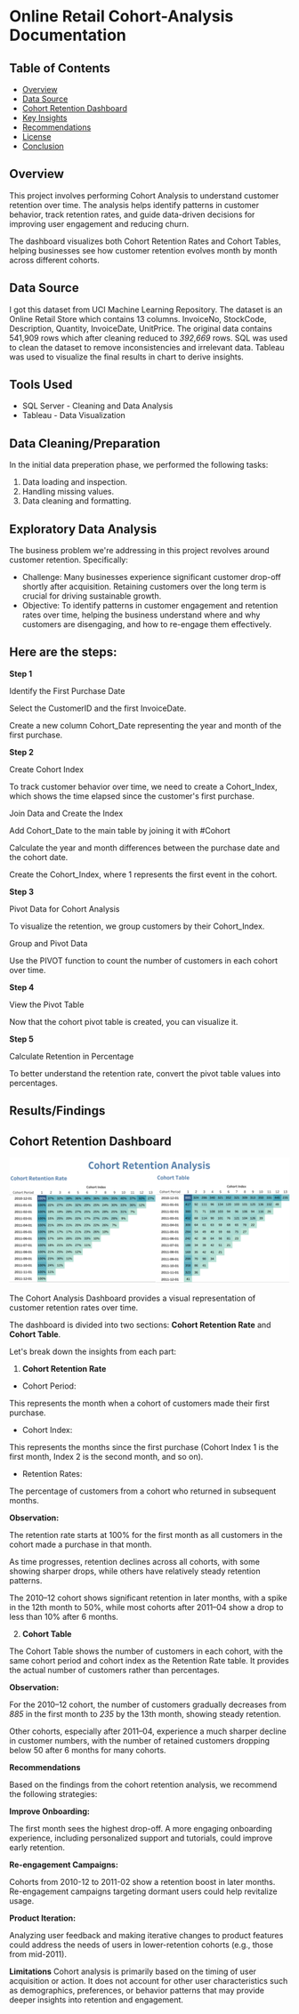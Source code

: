 # Online Retail Cohort-Analysis Documentation
## Table of Contents
- [Overview](#Overview)
- [Data Source](#data-source)
- [Cohort Retention Dashboard](#cohort-retention-dashboard)
- [Key Insights](#key-insights)
- [Recommendations](#recommendations)
- [License](#license)
- [Conclusion](#conclusion)
## Overview
This project involves performing Cohort Analysis to understand customer retention over time. The analysis helps identify patterns in customer behavior, track retention rates, and guide data-driven decisions for improving user engagement and reducing churn.

The dashboard visualizes both Cohort Retention Rates and Cohort Tables, helping businesses see how customer retention evolves month by month across different cohorts.
## Data Source
I got this dataset from UCI Machine Learning Repository. The dataset is an Online Retail Store which contains 13 columns. InvoiceNo, StockCode, Description, Quantity, InvoiceDate, UnitPrice. The original data contains 541,909 rows which after cleaning reduced to *392,669* rows. SQL was used to clean the dataset to remove inconsistencies and irrelevant data. Tableau was used to visualize the final results in chart to derive insights.
## Tools Used
- SQL Server - Cleaning and Data Analysis
- Tableau - Data Visualization
## Data Cleaning/Preparation
In the initial data preperation phase, we performed the following tasks:
1. Data loading and inspection.
2. Handling missing values.
3. Data cleaning and formatting.
## Exploratory Data Analysis
The business problem we're addressing in this project revolves around customer retention. 
Specifically:
- Challenge: Many businesses experience significant customer drop-off shortly after acquisition. Retaining customers over the long term is crucial for driving sustainable growth.
- Objective: To identify patterns in customer engagement and retention rates over time, helping the business understand where and why customers are disengaging, and how to re-engage them effectively.
  
## Here are the steps:
**Step 1**
  
Identify the First Purchase Date

Select the CustomerID and the first InvoiceDate.

Create a new column Cohort_Date representing the year and month of the first purchase.

**Step 2**
  
Create Cohort Index

To track customer behavior over time, we need to create a Cohort_Index, which shows the time elapsed since the customer's first purchase.

Join Data and Create the Index

Add Cohort_Date to the main table by joining it with #Cohort

Calculate the year and month differences between the purchase date and the cohort date.

Create the Cohort_Index,  where 1 represents the first event in the cohort.

**Step 3**

Pivot Data for Cohort Analysis

To visualize the retention, we group customers by their Cohort_Index.

Group and Pivot Data

Use the PIVOT function to count the number of customers in each cohort over time.

**Step 4**

View the Pivot Table

Now that the cohort pivot table is created, you can visualize it.

**Step 5**

Calculate Retention in Percentage

To better understand the retention rate, convert the pivot table values into percentages.

## Results/Findings

## Cohort Retention Dashboard

![The Dashboard](https://github.com/mayork230/Cohort-Analysis/blob/main/Dashboard%201(1).png)

The Cohort Analysis Dashboard provides a visual representation of customer retention rates over time.

The dashboard is divided into two sections: **Cohort Retention Rate** and **Cohort Table**.

Let's break down the insights from each part:

1. **Cohort Retention Rate**
- Cohort Period:

This represents the month when a cohort of customers made their first purchase.
- Cohort Index:

This represents the months since the first purchase (Cohort Index 1 is the first month, Index 2 is the second month, and so on).

- Retention Rates:

The percentage of customers from a cohort who returned in subsequent months.

**Observation:**

The retention rate starts at 100% for the first month as all customers in the cohort made a purchase in that month.

As time progresses, retention declines across all cohorts, with some showing sharper drops, while others have relatively steady retention patterns.

The 2010–12 cohort shows significant retention in later months, with a spike in the 12th month to 50%, while most cohorts after 2011–04 show a drop to less than 10% after 6 months.

2. **Cohort Table**

The Cohort Table shows the number of customers in each cohort, with the same cohort period and cohort index as the Retention Rate table. It provides the actual number of customers rather than percentages.

**Observation:**

For the 2010–12 cohort, the number of customers gradually decreases from *885* in the first month to *235* by the 13th month, showing steady retention.

Other cohorts, especially after 2011–04, experience a much sharper decline in customer numbers, with the number of retained customers dropping below 50 after 6 months for many cohorts.

**Recommendations**

Based on the findings from the cohort retention analysis, we recommend the following strategies:

**Improve Onboarding:**

The first month sees the highest drop-off. A more engaging onboarding experience, including personalized support and tutorials, could improve early retention.

**Re-engagement Campaigns:**

Cohorts from 2010-12 to 2011-02 show a retention boost in later months. Re-engagement campaigns targeting dormant users could help revitalize usage.

**Product Iteration:**

Analyzing user feedback and making iterative changes to product features could address the needs of users in lower-retention cohorts (e.g., those from mid-2011).

**Limitations**
Cohort analysis is primarily based on the timing of user acquisition or action. It does not account for other user characteristics such as demographics, preferences, or behavior patterns that may provide deeper insights into retention and engagement.










